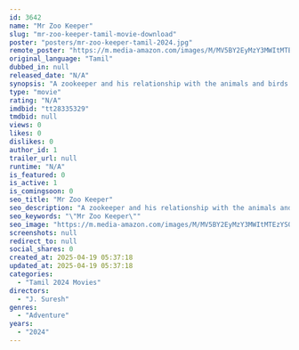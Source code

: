 ```yaml
---
id: 3642
name: "Mr Zoo Keeper"
slug: "mr-zoo-keeper-tamil-movie-download"
poster: "posters/mr-zoo-keeper-tamil-2024.jpg"
remote_poster: "https://m.media-amazon.com/images/M/MV5BY2EyMzY3MWItMTEzYS00OGYxLTg0ZGItNGY4MzVkYWIwOGQzXkEyXkFqcGc@._V1_SX300.jpg"
original_language: "Tamil"
dubbed_in: null
released_date: "N/A"
synopsis: "A zookeeper and his relationship with the animals and birds that remain in the zoo."
type: "movie"
rating: "N/A"
imdbid: "tt28335329"
tmdbid: null
views: 0
likes: 0
dislikes: 0
author_id: 1
trailer_url: null
runtime: "N/A"
is_featured: 0
is_active: 1
is_comingsoon: 0
seo_title: "Mr Zoo Keeper"
seo_description: "A zookeeper and his relationship with the animals and birds that remain in the zoo."
seo_keywords: "\"Mr Zoo Keeper\""
seo_image: "https://m.media-amazon.com/images/M/MV5BY2EyMzY3MWItMTEzYS00OGYxLTg0ZGItNGY4MzVkYWIwOGQzXkEyXkFqcGc@._V1_SX300.jpg"
screenshots: null
redirect_to: null
social_shares: 0
created_at: 2025-04-19 05:37:18
updated_at: 2025-04-19 05:37:18
categories:
  - "Tamil 2024 Movies"
directors:
  - "J. Suresh"
genres:
  - "Adventure"
years:
  - "2024"
---
```

